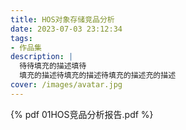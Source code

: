 ```yaml
---
title: HOS对象存储竞品分析
date: 2023-07-03 23:12:34
tags:
- 作品集
description: |
  待待填充的描述填待
  填充的描述待填充的描述待填充的描述充的描述
cover: /images/avatar.jpg
---
```


{% pdf 01HOS竞品分析报告.pdf %}

